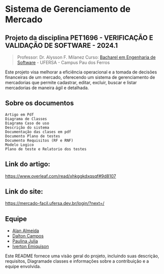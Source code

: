 # Sistema de Gerenciamento de Mercado

## Projeto da disciplina PET1696 - VERIFICAÇÃO E VALIDAÇÃO DE SOFTWARE - 2024.1
> Professor: Dr. Alysson F. Milanez
Curso: [Bacharel em Engenharia de Software](https://engsoftwarepaudosferros.ufersa.edu.br/apresentacao/) - UFERSA - Campus Pau dos Ferros

Este projeto visa melhorar a eficiência operacional e a tomada de decisões financeiras de um mercado, oferecendo um sistema de gerenciamento de mercadorias que permite cadastrar, editar, excluir, buscar e listar mercadorias de maneira ágil e detalhada.

## Sobre os documentos
    Artigo em Pdf
    Diagrama de Classes
    Diagrama Caso de uso
    Descrição do sistema
    Documentação das clases em pdf
    Documento Plano de testes
    Documento Requisitos (RF e RNF)
    Modelo Logico
    Plano de teste e Relatorio dos testes
    
## Link do artigo: 
https://www.overleaf.com/read/xhkggkdxqsqf#9d8107
## Link do site:
https://mercado-facil.ufersa.dev.br/login/?next=/
## Equipe

- [Alan Almeida](https://github.com/AlanTddy) 
- [Dalton Campos](https://github.com/daltonfcampos)
- [Paulina Julia](https://github.com/paulinaJulia)
- [Iverton Emiquison](https://github.com/IVERTON-EMIQUISON)


Este README fornece uma visão geral do projeto, incluindo suas descrição, requisitos, Diagramade classes e informações sobre a contribuição e a equipe envolvida.
